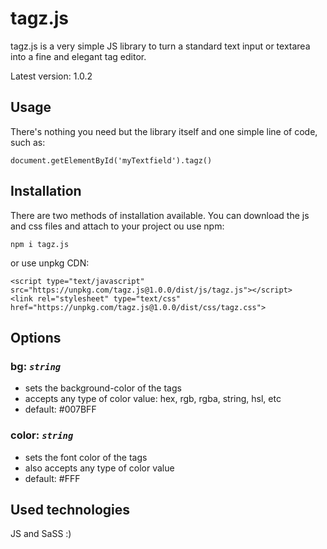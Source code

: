 # tagz.js

tagz.js is a very simple JS library to turn a standard text input or textarea into a fine and elegant tag editor.

Latest version: 1.0.2


## Usage

There's nothing you need but the library itself and one simple line of code, such as:

    document.getElementById('myTextfield').tagz()

## Installation

There are two methods of installation available. You can download the js and css files and attach to your project ou use npm:

    npm i tagz.js
or use unpkg CDN:

    <script type="text/javascript" src="https://unpkg.com/tagz.js@1.0.0/dist/js/tagz.js"></script>
    <link rel="stylesheet" type="text/css" href="https://unpkg.com/tagz.js@1.0.0/dist/css/tagz.css">

## Options

### bg: *`string`*

 - sets the background-color of the tags
 - accepts any type of color value: hex, rgb, rgba, string, hsl, etc
 - default: #007BFF

### color: *`string`*

 - sets the font color of the tags
 - also accepts any type of color value
 - default: #FFF

## Used technologies

JS and SaSS :)
